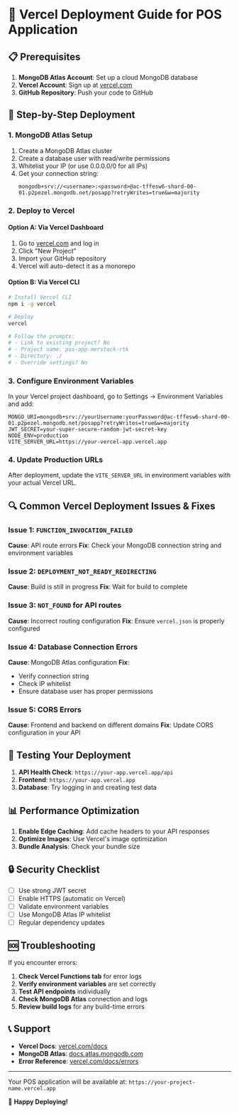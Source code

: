 # 🚀 Vercel Deployment Guide for POS Application

## 📋 Prerequisites

1. **MongoDB Atlas Account**: Set up a cloud MongoDB database
2. **Vercel Account**: Sign up at [vercel.com](https://vercel.com)
3. **GitHub Repository**: Push your code to GitHub

## 🔧 Step-by-Step Deployment

### 1. MongoDB Atlas Setup
1. Create a MongoDB Atlas cluster
2. Create a database user with read/write permissions
3. Whitelist your IP (or use 0.0.0.0/0 for all IPs)
4. Get your connection string:
   ```
   mongodb+srv://<username>:<password>@ac-tffesw6-shard-00-01.p2pezel.mongodb.net/posapp?retryWrites=true&w=majority
   ```

### 2. Deploy to Vercel

#### Option A: Via Vercel Dashboard
1. Go to [vercel.com](https://vercel.com) and log in
2. Click "New Project"
3. Import your GitHub repository
4. Vercel will auto-detect it as a monorepo

#### Option B: Via Vercel CLI
```bash
# Install Vercel CLI
npm i -g vercel

# Deploy
vercel

# Follow the prompts:
# - Link to existing project? No
# - Project name: pos-app-merstack-rtk
# - Directory: ./
# - Override settings? No
```

### 3. Configure Environment Variables
In your Vercel project dashboard, go to Settings → Environment Variables and add:

```
MONGO_URI=mongodb+srv://yourUsername:yourPassword@ac-tffesw6-shard-00-01.p2pezel.mongodb.net/posapp?retryWrites=true&w=majority
JWT_SECRET=your-super-secure-random-jwt-secret-key
NODE_ENV=production
VITE_SERVER_URL=https://your-vercel-app.vercel.app
```

### 4. Update Production URLs
After deployment, update the `VITE_SERVER_URL` in environment variables with your actual Vercel URL.

## 🔍 Common Vercel Deployment Issues & Fixes

### Issue 1: `FUNCTION_INVOCATION_FAILED`
**Cause**: API route errors
**Fix**: Check your MongoDB connection string and environment variables

### Issue 2: `DEPLOYMENT_NOT_READY_REDIRECTING`
**Cause**: Build is still in progress
**Fix**: Wait for build to complete

### Issue 3: `NOT_FOUND` for API routes
**Cause**: Incorrect routing configuration
**Fix**: Ensure `vercel.json` is properly configured

### Issue 4: Database Connection Errors
**Cause**: MongoDB Atlas configuration
**Fix**: 
- Verify connection string
- Check IP whitelist
- Ensure database user has proper permissions

### Issue 5: CORS Errors
**Cause**: Frontend and backend on different domains
**Fix**: Update CORS configuration in your API

## 🧪 Testing Your Deployment

1. **API Health Check**: `https://your-app.vercel.app/api`
2. **Frontend**: `https://your-app.vercel.app`
3. **Database**: Try logging in and creating test data

## 📊 Performance Optimization

1. **Enable Edge Caching**: Add cache headers to your API responses
2. **Optimize Images**: Use Vercel's image optimization
3. **Bundle Analysis**: Check your bundle size

## 🔒 Security Checklist

- [ ] Use strong JWT secret
- [ ] Enable HTTPS (automatic on Vercel)
- [ ] Validate environment variables
- [ ] Use MongoDB Atlas IP whitelist
- [ ] Regular dependency updates

## 🆘 Troubleshooting

If you encounter errors:

1. **Check Vercel Functions tab** for error logs
2. **Verify environment variables** are set correctly
3. **Test API endpoints** individually
4. **Check MongoDB Atlas** connection and logs
5. **Review build logs** for any build-time errors

## 📞 Support

- **Vercel Docs**: [vercel.com/docs](https://vercel.com/docs)
- **MongoDB Atlas**: [docs.atlas.mongodb.com](https://docs.atlas.mongodb.com)
- **Error Reference**: [vercel.com/docs/errors](https://vercel.com/docs/errors)

---

Your POS application will be available at: `https://your-project-name.vercel.app`

🎉 **Happy Deploying!**
